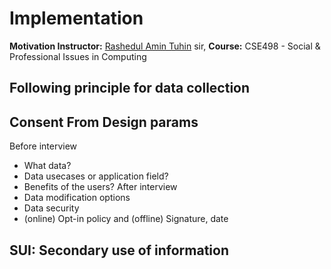 # Implementation #

**Motivation Instructor:** [Rashedul Amin Tuhin](https://se.linkedin.com/in/rashedul-amin-tuhin-76b63151) sir, 
**Course:** CSE498 - Social & Professional Issues in Computing

## Following principle for data collection ##

Consent From Design params
--------------------------
Before interview
- What data?
- Data usecases or application field?
- Benefits of the users?
After interview
- Data modification options
- Data security
- (online) Opt-in policy and (offline) Signature, date 

SUI: Secondary use of information
---------------------------------
